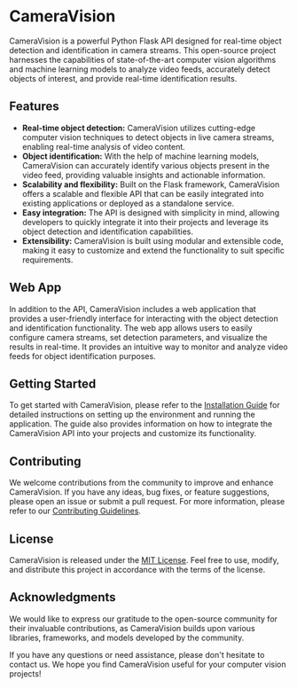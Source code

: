 # CameraVision

CameraVision is a powerful Python Flask API designed for real-time object detection and identification in camera streams. This open-source project harnesses the capabilities of state-of-the-art computer vision algorithms and machine learning models to analyze video feeds, accurately detect objects of interest, and provide real-time identification results.

## Features

- **Real-time object detection:** CameraVision utilizes cutting-edge computer vision techniques to detect objects in live camera streams, enabling real-time analysis of video content.
- **Object identification:** With the help of machine learning models, CameraVision can accurately identify various objects present in the video feed, providing valuable insights and actionable information.
- **Scalability and flexibility:** Built on the Flask framework, CameraVision offers a scalable and flexible API that can be easily integrated into existing applications or deployed as a standalone service.
- **Easy integration:** The API is designed with simplicity in mind, allowing developers to quickly integrate it into their projects and leverage its object detection and identification capabilities.
- **Extensibility:** CameraVision is built using modular and extensible code, making it easy to customize and extend the functionality to suit specific requirements.

## Web App

In addition to the API, CameraVision includes a web application that provides a user-friendly interface for interacting with the object detection and identification functionality. The web app allows users to easily configure camera streams, set detection parameters, and visualize the results in real-time. It provides an intuitive way to monitor and analyze video feeds for object identification purposes.

## Getting Started

To get started with CameraVision, please refer to the [Installation Guide](docs/installation.md) for detailed instructions on setting up the environment and running the application. The guide also provides information on how to integrate the CameraVision API into your projects and customize its functionality.

## Contributing

We welcome contributions from the community to improve and enhance CameraVision. If you have any ideas, bug fixes, or feature suggestions, please open an issue or submit a pull request. For more information, please refer to our [Contributing Guidelines](CONTRIBUTING.md).

## License

CameraVision is released under the [MIT License](LICENSE). Feel free to use, modify, and distribute this project in accordance with the terms of the license.

## Acknowledgments

We would like to express our gratitude to the open-source community for their invaluable contributions, as CameraVision builds upon various libraries, frameworks, and models developed by the community.

If you have any questions or need assistance, please don't hesitate to contact us. We hope you find CameraVision useful for your computer vision projects!
